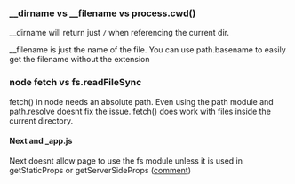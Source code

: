 
### __dirname vs __filename vs process.cwd()

__dirname will return just `/` when referencing the current dir.

__filename is just the name of the file. You can use path.basename to easily get the filename without the extension

### node fetch vs fs.readFileSync

fetch() in node needs an absolute path. Even using the path module and path.resolve doesnt fix the issue. fetch() does work with files inside the current directory.

#### Next and _app.js

Next doesnt allow page to use the fs module unless it is used in getStaticProps or getServerSideProps ([comment][github_reference_next_app])

[github_reference_next_app]: https://github.com/vercel/next.js/issues/7755#issuecomment-624544303
